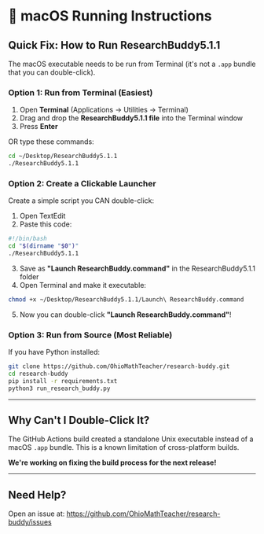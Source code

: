 # 🍎 macOS Running Instructions

## Quick Fix: How to Run ResearchBuddy5.1.1

The macOS executable needs to be run from Terminal (it's not a `.app` bundle that you can double-click).

### **Option 1: Run from Terminal (Easiest)**

1. Open **Terminal** (Applications → Utilities → Terminal)
2. Drag and drop the **ResearchBuddy5.1.1 file** into the Terminal window
3. Press **Enter**

OR type these commands:

```bash
cd ~/Desktop/ResearchBuddy5.1.1
./ResearchBuddy5.1.1
```

### **Option 2: Create a Clickable Launcher**

Create a simple script you CAN double-click:

1. Open TextEdit
2. Paste this code:
```bash
#!/bin/bash
cd "$(dirname "$0")"
./ResearchBuddy5.1.1
```
3. Save as **"Launch ResearchBuddy.command"** in the ResearchBuddy5.1.1 folder
4. Open Terminal and make it executable:
```bash
chmod +x ~/Desktop/ResearchBuddy5.1.1/Launch\ ResearchBuddy.command
```
5. Now you can double-click **"Launch ResearchBuddy.command"**!

### **Option 3: Run from Source (Most Reliable)**

If you have Python installed:

```bash
git clone https://github.com/OhioMathTeacher/research-buddy.git
cd research-buddy
pip install -r requirements.txt
python3 run_research_buddy.py
```

---

## Why Can't I Double-Click It?

The GitHub Actions build created a standalone Unix executable instead of a macOS `.app` bundle. This is a known limitation of cross-platform builds.

**We're working on fixing the build process for the next release!**

---

## Need Help?

Open an issue at: https://github.com/OhioMathTeacher/research-buddy/issues
